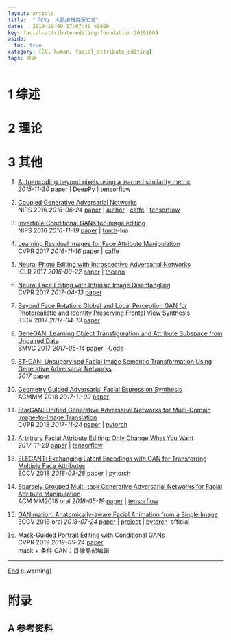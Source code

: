 ```yaml
---
layout: article
title:  "「CV」 人脸编辑资源汇总"
date:   2019-10-09 17:07:40 +0800
key: facial-attribute-editing-foundation-20191009
aside:
  toc: true
category: [CV, human, facial_attribute_editing]
tags: 资源
---
```

<span id='head'></span>  

<!--more-->


# 1 综述  
# 2 理论
# 3 其他

1.  [Autoencoding beyond pixels using a learned similarity metric](http://cn.arxiv.org/abs/1511.09300)    
*2015-11-30* [paper](https://arxiv.org/abs/1511.09300) | [DeepPy](https://github.com/andersbll/autoencoding_beyond_pixels) | [tensorflow](https://github.com/zhangqianhui/vae-gan-tensorflow)   


1.  [Coupled Generative Adversarial Networks](http://cn.arxiv.org/abs/1606.07536)   
NIPS 2016 *2016-06-24* [paper](https://arxiv.org/abs/1606.07536) | [author](http://mingyuliu.net/) | [caffe](https://github.com/mingyuliutw/CoGAN) | [tensorflow](https://github.com/andrewliao11/CoGAN-tensorflow)   


1.  [Invertible Conditional GANs for image editing](http://cn.arxiv.org/abs/1611.06355)       
NIPS 2016 *2016-11-19* [paper](https://arxiv.org/abs/1611.06355) | [torch](https://github.com/Guim3/IcGAN)-lua      

1.  [Learning Residual Images for Face Attribute Manipulation](http://cn.arxiv.org/abs/1611.05363)  
CVPR 2017  *2016-11-16* [paper](https://arxiv.org/abs/1611.05363) | [caffe](https://github.com/Zhongdao/FaceAttributeManipulation)   

1.  [Neural Photo Editing with Introspective Adversarial Networks](http://cn.arxiv.org/abs/1609.07093)  
ICLR 2017 *2016-09-22* [paper](https://arxiv.org/abs/1609.07093) | [theano](https://github.com/ajbrock/Neural-Photo-Editor)   

1.  [Neural Face Editing with Intrinsic Image Disentangling](http://cn.arxiv.org/abs/1704.04131)   
CVPR 2017 *2017-04-13* [paper](https://arxiv.org/abs/1704.04131)      

1.  [Beyond Face Rotation: Global and Local Perception GAN for Photorealistic and Identity Preserving Frontal View Synthesis](http://cn.arxiv.org/abs/1704.04086)   
ICCV 2017 *2017-04-13* [paper](https://arxiv.org/abs/1704.04086)     

1.  [GeneGAN: Learning Object Transfiguration and Attribute Subspace from Unpaired Data ](http://cn.arxiv.org/abs/1705.04932)  
BMVC 2017 *2017-05-14* [paper](https://arxiv.org/abs/1705.04932) | [Code](https://github.com/Prinsphield/GeneGAN)   

1.  [ST-GAN: Unsupervised Facial Image Semantic Transformation Using Generative Adversarial Networks](http://proceedings.mlr.press/v77/zhang17c/zhang17c.pdf)    
*2017* [paper](http://proceedings.mlr.press/v77/zhang17c/zhang17c.pdf)    

1.  [Geometry Guided Adversarial Facial Expression Synthesis](http://cn.arxiv.org/abs/1711.03474)   
ACMMM 2018 *2017-11-09* [paper](https://arxiv.org/abs/1711.03474)    

1.  [StarGAN: Unified Generative Adversarial Networks for Multi-Domain Image-to-Image Translation](http://cn.arxiv.org/abs/1711.09020)  
CVPR 2018 *2017-11-24* [paper](https://arxiv.org/abs/1711.09020) | [pytorch](https://github.com/yunjey/StarGAN)     

1.  [Arbitrary Facial Attribute Editing: Only Change What You Want](http://cn.arxiv.org/abs/1711.10678)  
*2017-11-29* [paper](https://arxiv.org/abs/1711.10678) | [tensorflow](https://github.com/LynnHo/AttGAN-Tensorflow)    

1.  [ELEGANT: Exchanging Latent Encodings with GAN for Transferring Multiple Face Attributes](http://cn.arxiv.org/abs/1803.10562)   
ECCV 2018 *2018-03-28* [paper](https://arxiv.org/abs/1803.10562) | [pytorch](https://github.com/Prinsphield/ELEGANT)   

1.  [Sparsely Grouped Multi-task Generative Adversarial Networks for Facial Attribute Manipulation](http://cn.arxiv.org/abs/1805.07509)  
ACM MM2018 oral *2018-05-19* [paper](https://arxiv.org/abs/1805.07509) | [tensorflow](https://github.com/zhangqianhui/Sparsely-Grouped-GAN)   

1.  [GANimation: Anatomically-aware Facial Animation from a Single Image](http://cn.arxiv.org/abs/1807.09251)  
ECCV 2018 oral *2018-07-24* [paper](https://arxiv.org/abs/1807.09251) | [project](http://www.albertpumarola.com/research/GANimation/index.html) | [pytorch](https://github.com/albertpumarola/GANimation)-official   

1. [Mask-Guided Portrait Editing with Conditional GANs](http://cn.arxiv.org/abs/1905.10346)   
CVPR 2019 *2019-05-24* [paper](https://arxiv.org/abs/1905.10346)    
mask + 条件 GAN：肖像局部编辑    



-------------------  
[End](#head)
{:.warning}  


# 附录
## A 参考资料
